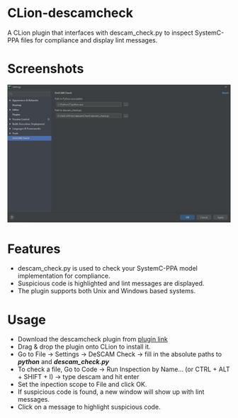 # CLion-descamcheck
A CLion plugin that interfaces with descam_check.py to inspect SystemC-PPA files for compliance and display lint messages.  

Screenshots
===========

![Settings](/demo/Settings.PNG)


Features
========

 - descam_check.py is used to check your SystemC-PPA model implementation for compliance.
 - Suspicious code is highlighted and lint messages are displayed.
 - The plugin supports both Unix and Windows based systems.

 
Usage
=====

 - Download the descamcheck plugin from [plugin link](https://github.com/ludwig247/DeSCAM/tree/feature-logging/plugins/CLion)
 - Drag & drop the plugin onto CLion to install it.
 - Go to File -> Settings -> DeSCAM Check -> fill in the absolute paths to <b>*python*</b> and <b>*descam_check.py*</b>
 - To check a file, Go to Code -> Run Inspection by Name... (or CTRL + ALT + SHIFT + I) -> type descam and hit enter
 - Set the inpection scope to File and click OK.
 - If suspicious code is found, a new window will show up with lint messages. 
 - Click on a message to highlight suspicious code.